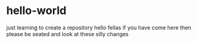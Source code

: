 # hello-world
just learning to create a repository
hello fellas
if you have come here then please be seated and look at these silly changes
